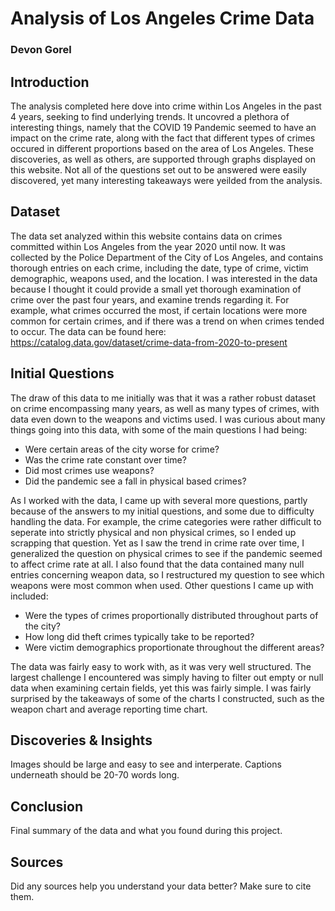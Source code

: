 # Analysis of Los Angeles Crime Data
### Devon Gorel

## Introduction

The analysis  completed here dove into crime within Los Angeles in the past 4 years, seeking to find underlying trends. It uncovred a plethora of interesting things, namely that the COVID 19 Pandemic seemed to have an impact on the crime rate, along with the fact that different types of crimes occured in different proportions based on the area of Los Angeles. These discoveries, as well as others, are supported through graphs displayed on this website. Not all of the questions set out to be answered were easily discovered, yet many interesting takeaways were yeilded from the analysis.

## Dataset

The data set analyzed within this website contains data on crimes committed within Los Angeles from the year 2020 until now. 
It was collected by the Police Department of the City of Los Angeles, and contains thorough entries on each crime, including the date, type of crime, victim demographic, weapons used, and the location.
I was interested in the data because I thought it could provide a small yet thorough examination of crime over the past four years, and examine trends regarding it. For example, what crimes
occurred the most, if certain locations were more common for certain crimes, and if there was a trend on when crimes tended to occur. The data can be found here: https://catalog.data.gov/dataset/crime-data-from-2020-to-present


## Initial Questions

The draw of this data to me initially was that it was a rather robust dataset on crime encompassing many years, as well as many types of crimes, with data even down to the weapons and victims used. I was curious about many things going into this data, with some of the main questions I had being:
- Were certain areas of the city worse for crime?
- Was the crime rate constant over time?
- Did most crimes use weapons?
- Did the pandemic see a fall in physical based crimes? 

As I worked with the data, I came up with several more questions, partly because of the answers to my initial questions, and some due to difficulty handling the data. For example,
the crime categories were rather difficult to seperate into strictly physical and non physical crimes, so I ended up scrapping that question. Yet as I saw the trend in crime rate over time, I generalized the question on physical crimes to see if the pandemic seemed to affect crime rate at all. I also found that the data contained many null entries concerning weapon data, so I restructured my question to see which weapons were most common when used. Other questions I came up with included:
- Were the types of crimes proportionally distributed throughout parts of the city?
- How long did theft crimes typically take to be reported?
- Were victim demographics proportionate throughout the different areas?

The data was fairly easy to work with, as it was very well structured. The largest challenge I encountered was simply having to filter out empty or null data when examining certain fields, yet this was fairly simple. I was fairly surprised by the takeaways of some of the charts I constructed, such as the weapon chart and average reporting time chart.

## Discoveries & Insights

Images should be large and easy to see and interperate. 
Captions underneath should be 20-70 words long.

## Conclusion

Final summary of the data and what you found during this project.

## Sources

Did any sources help you understand your data better? Make sure to cite them.

